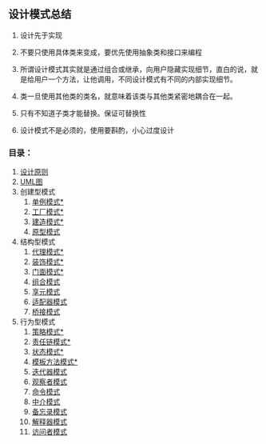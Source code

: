 ## 设计模式总结

1. 设计先于实现

2. 不要只使用具体类来变成，要优先使用抽象类和接口来编程

3. 所谓设计模式其实就是通过组合或继承，向用户隐藏实现细节，直白的说，就是给用户一个方法，让他调用，不同设计模式有不同的内部实现细节。

4. 类一旦使用其他类的类名，就意味着该类与其他类紧密地耦合在一起。

5. 只有不知道子类才能替换。保证可替换性

6. 设计模式不是必须的，使用要斟酌，小心过度设计

   

### 目录：

1. [设计原则](https://github.com/a827871781/Java-notes/blob/master/%E8%AE%BE%E8%AE%A1%E6%A8%A1%E5%BC%8F/%E8%AE%BE%E8%AE%A1%E5%8E%9F%E5%88%99.md)
2. [UML图](https://github.com/a827871781/Java-notes/blob/master/%E8%AE%BE%E8%AE%A1%E6%A8%A1%E5%BC%8F/uml%E5%9B%BE.md)
3. 创建型模式
   1. [单例模式*](https://github.com/a827871781/Java-notes/blob/master/%E8%AE%BE%E8%AE%A1%E6%A8%A1%E5%BC%8F/%E5%8D%95%E4%BE%8B%E6%A8%A1%E5%BC%8F.md)
   2. [工厂模式*](https://github.com/a827871781/Java-notes/blob/master/%E8%AE%BE%E8%AE%A1%E6%A8%A1%E5%BC%8F/%E6%96%B9%E6%B3%95%E5%B7%A5%E5%8E%82%E6%A8%A1%E5%BC%8F.md)
   3. [建造模式*](https://github.com/a827871781/Java-notes/blob/master/%E8%AE%BE%E8%AE%A1%E6%A8%A1%E5%BC%8F/%E5%BB%BA%E9%80%A0%E6%A8%A1%E5%BC%8F.md)
   4. [原型模式](https://github.com/a827871781/Java-notes/blob/master/%E8%AE%BE%E8%AE%A1%E6%A8%A1%E5%BC%8F/%E5%8E%9F%E5%9E%8B%E6%A8%A1%E5%BC%8F.md)
4. 结构型模式
   1. [代理模式*](https://github.com/a827871781/Java-notes/blob/master/%E8%AE%BE%E8%AE%A1%E6%A8%A1%E5%BC%8F/%E4%BB%A3%E7%90%86%E6%A8%A1%E5%BC%8F.md)
   2. [装饰模式*](https://github.com/a827871781/Java-notes/blob/master/%E8%AE%BE%E8%AE%A1%E6%A8%A1%E5%BC%8F/%E8%A3%85%E9%A5%B0%E5%99%A8%E6%A8%A1%E5%BC%8F.md)
   3. [门面模式*](https://github.com/a827871781/Java-notes/blob/master/%E8%AE%BE%E8%AE%A1%E6%A8%A1%E5%BC%8F/%E5%A4%96%E8%A7%82%EF%BC%88%E9%97%A8%E9%9D%A2%EF%BC%89%E6%A8%A1%E5%BC%8F.md)
   4. [组合模式](https://github.com/a827871781/Java-notes/blob/master/%E8%AE%BE%E8%AE%A1%E6%A8%A1%E5%BC%8F/%E7%BB%84%E5%90%88%E6%A8%A1%E5%BC%8F.md)
   5. [享元模式](https://github.com/a827871781/Java-notes/blob/master/%E8%AE%BE%E8%AE%A1%E6%A8%A1%E5%BC%8F/%E4%BA%AB%E5%85%83%E6%A8%A1%E5%BC%8F.md)
   6. [适配器模式](https://github.com/a827871781/Java-notes/blob/master/%E8%AE%BE%E8%AE%A1%E6%A8%A1%E5%BC%8F/%E9%80%82%E9%85%8D%E5%99%A8%E6%A8%A1%E5%BC%8F.md)
   7. [桥接模式](https://github.com/a827871781/Java-notes/blob/master/%E8%AE%BE%E8%AE%A1%E6%A8%A1%E5%BC%8F/%E6%A1%A5%E6%8E%A5%E6%A8%A1%E5%BC%8F.md)
5. 行为型模式
   1. [策略模式*](https://github.com/a827871781/Java-notes/blob/master/%E8%AE%BE%E8%AE%A1%E6%A8%A1%E5%BC%8F/%E7%AD%96%E7%95%A5%E6%A8%A1%E5%BC%8F.md)
   2. [责任链模式*](https://github.com/a827871781/Java-notes/blob/master/%E8%AE%BE%E8%AE%A1%E6%A8%A1%E5%BC%8F/%E8%B4%A3%E4%BB%BB%E9%93%BE%E6%A8%A1%E5%BC%8F.md)
   3. [状态模式*](https://github.com/a827871781/Java-notes/blob/master/%E8%AE%BE%E8%AE%A1%E6%A8%A1%E5%BC%8F/%E7%8A%B6%E6%80%81%E6%A8%A1%E5%BC%8F.md)
   4. [模板方法模式*](https://github.com/a827871781/Java-notes/blob/master/%E8%AE%BE%E8%AE%A1%E6%A8%A1%E5%BC%8F/%E6%96%B9%E6%B3%95%E6%A8%A1%E6%9D%BF%E6%A8%A1%E5%BC%8F.md)
   5. [迭代器模式](https://github.com/a827871781/Java-notes/blob/master/%E8%AE%BE%E8%AE%A1%E6%A8%A1%E5%BC%8F/%E8%BF%AD%E4%BB%A3%E5%99%A8%E6%A8%A1%E5%BC%8F.md)
   6. [观察者模式](https://github.com/a827871781/Java-notes/blob/master/%E8%AE%BE%E8%AE%A1%E6%A8%A1%E5%BC%8F/%E8%A7%82%E5%AF%9F%E8%80%85%E6%A8%A1%E5%BC%8F.md)
   7. [命令模式](https://github.com/a827871781/Java-notes/blob/master/%E8%AE%BE%E8%AE%A1%E6%A8%A1%E5%BC%8F/%E5%91%BD%E4%BB%A4%E6%A8%A1%E5%BC%8F.md)
   8. [中介模式](https://github.com/a827871781/Java-notes/blob/master/%E8%AE%BE%E8%AE%A1%E6%A8%A1%E5%BC%8F/%E4%B8%AD%E4%BB%8B%E8%80%85%E6%A8%A1%E5%BC%8F.md)
   9. [备忘录模式](https://github.com/a827871781/Java-notes/blob/master/%E8%AE%BE%E8%AE%A1%E6%A8%A1%E5%BC%8F/%E5%A4%87%E5%BF%98%E5%BD%95%E6%A8%A1%E5%BC%8F.md)
   10. [解释器模式](https://github.com/a827871781/Java-notes/blob/master/%E8%AE%BE%E8%AE%A1%E6%A8%A1%E5%BC%8F/%E8%A7%A3%E9%87%8A%E5%99%A8%E6%A8%A1%E5%BC%8F.md)
   11. [访问者模式](https://github.com/a827871781/Java-notes/blob/master/%E8%AE%BE%E8%AE%A1%E6%A8%A1%E5%BC%8F/%E8%AE%BF%E9%97%AE%E8%80%85%E6%A8%A1%E5%BC%8F.md)

